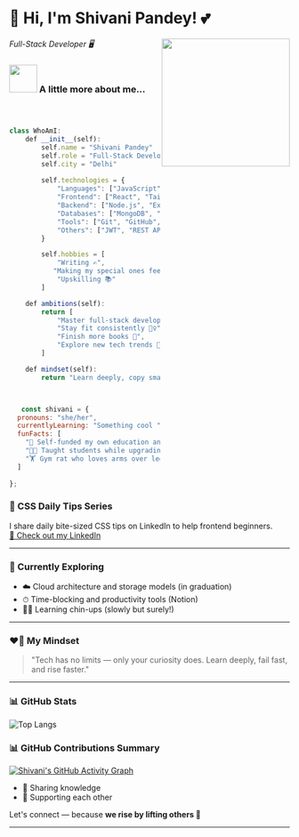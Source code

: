 # 🌸 Hi, I'm Shivani Pandey! 💕

<img align='right' src="https://media.giphy.com/media/ieyl9zmCjO4b4t6qoY/giphy.gif" width="230">

<p><em>Full-Stack Developer 🖥  </em></p>



### <img src="https://media.giphy.com/media/VgCDAzcKvsR6OM0uWg/giphy.gif" width="50"> A little more about me...  

```javascript



class WhoAmI:
    def __init__(self):
        self.name = "Shivani Pandey"
        self.role = "Full-Stack Developer"
        self.city = "Delhi"
        
        self.technologies = {
            "Languages": ["JavaScript", "Python", "HTML", "CSS"],
            "Frontend": ["React", "Tailwind CSS","EJS"],
            "Backend": ["Node.js", "Express.js"],
            "Databases": ["MongoDB", "PostgreSQL"],
            "Tools": ["Git", "GitHub", "Postman", "Cloudinary"],
            "Others": ["JWT", "REST APIs", "React Router"]
        }

        self.hobbies = [
            "Writing ✍️",
           "Making my special ones feel special 💝",
            "Upskilling 📚"
        ]

    def ambitions(self):
        return [
            "Master full-stack development 💻",
            "Stay fit consistently 🏋️‍♀️",
            "Finish more books 📖",
            "Explore new tech trends 🚀"
        ]

    def mindset(self):
        return "Learn deeply, copy smart, fail fast, and rise faster 💪"



   const shivani = {
  pronouns: "she/her",
  currentlyLearning: "Something cool ",
  funFacts: [
    "💸 Self-funded my own education and courses",
    "👩‍🏫 Taught students while upgrading my own skills",
    "🏋️ Gym rat who loves arms over legs (no shame!)"
  ]
 
};

```
### 💬 CSS Daily Tips Series
I share daily bite-sized CSS tips on LinkedIn to help frontend beginners.  
[🔗 Check out my LinkedIn](https://www.linkedin.com/in/shivani-pandey/)

---

### 🌱 Currently Exploring
- ☁️ Cloud architecture and storage models (in graduation)
- ⏱ Time-blocking and productivity tools (Notion)
- 🧗‍♀️ Learning chin-ups (slowly but surely!)

---

### ❤️‍🔥 My Mindset
> "Tech has no limits — only your curiosity does. Learn deeply, fail fast, and rise faster."

---



### 📊 GitHub Stats
![Top Langs](https://github-readme-stats.vercel.app/api/top-langs/?username=shivanipandey5678&layout=compact&theme=radical)



### 📊 GitHub Contributions Summary

[![Shivani's GitHub Activity Graph](https://github-readme-activity-graph.vercel.app/graph?username=shivanipandey5678&theme=react-dark&hide_border=true)](https://github.com/shivanipandey5678)




- 📢 Sharing knowledge
- 🤝 Supporting each other

Let's connect — because **we rise by lifting others 💫**

---
